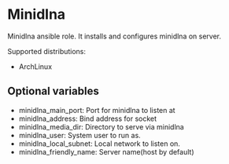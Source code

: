 # Minidlna

Minidlna ansible role. It installs and configures minidlna on server.

Supported distributions:
- ArchLinux

## Optional variables
* minidlna_main_port: Port for minidlna to listen at
* minidlna_address: Bind address for socket
* minidlna_media_dir: Directory to serve via minidlna
* minidlna_user: System user to run as.
* minidlna_local_subnet: Local network to listen on.
* minidlna_friendly_name: Server name(host by default)

